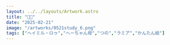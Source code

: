 ```yaml
---
layout: ../../layouts/Artwork.astro
title: "🦎🦎"
date: "2025-02-21"
image: "/artworks/0521study_6.png"
tags: ["ヘイミル・ロゥ","へーちゃん母","つの","ラミア","かんたん絵"]
---
```


